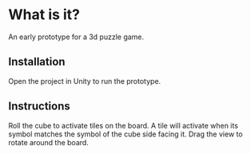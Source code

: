 # What is it?

An early prototype for a 3d puzzle game.

## Installation

Open the project in Unity to run the prototype.

## Instructions

Roll the cube to activate tiles on the board. A tile will activate when its symbol matches the symbol of the cube side facing it. Drag the view to rotate around the board.
